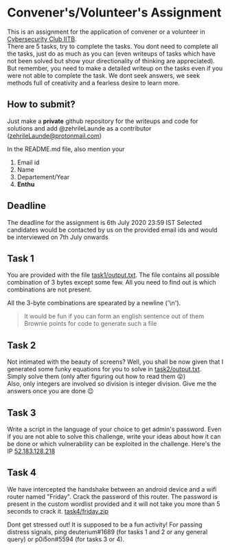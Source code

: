 # Convener's/Volunteer's Assignment
This is an assignment for the application of convener or a volunteer in [Cybersecurity Club IITB](https://www.facebook.com/groups/csec.iitb).  
There are 5 tasks, try to complete the tasks. You dont need to complete all the tasks, just do as much as you can (even writeups of tasks which have not been solved but show your directionality of thinking are appreciated). But remember, you need to make a detailed writeup on the tasks even if you were not able to complete the task. We dont seek answers, we seek methods full of creativity and a fearless desire to learn more.

## How to submit?
Just make a **private** github repository for the writeups and code for solutions and add @zehrileLaunde as a contributor (zehrileLaunde@protonmail.com)

In the README.md file, also mention your
1. Email id
2. Name
3. Departement/Year
4. **Enthu**

## Deadline
The deadline for the assignment is 6th July 2020 23:59 IST
Selected candidates would be contacted by us on the provided email ids and would be interviewed on 7th July onwards

## Task 1
You are provided with the file [task1/output.txt](task1/output.txt). The file contains all possible combination of 3 bytes except some few. All you need to find out is which combinations are not present.

All the 3-byte combinations are spearated by a newline ('\n').  
> It would be fun if you can form an english sentence out of them  
> Brownie points for code to generate such a file

## Task 2
Not intimated with the beauty of screens? Well, you shall be now given that I generated some funky equations for you to solve in [task2/output.txt](task2/output.txt).  
Simply solve them (only after figuring out how to read them :stuck_out_tongue:)  
Also, only integers are involved so division is integer division.
Give me the answers once you are done :wink:

## Task 3
Write a script in the language of your choice to get admin's password. Even if you are not able to solve this challenge, write your ideas about how it can be done or which vulnerability can be exploited in the challenge. Here's the IP [52.183.128.218](http://52.183.128.218)

## Task 4
We have intercepted the handshake between an android device and a wifi router named "Friday". Crack the password of this router. The password is present in the custom wordlist provided and it will not take you more than 5 seconds to crack it.
[task4/friday.zip](task4/friday.zip)

Dont get stressed out! It is supposed to be a fun activity!
For passing distress signals, ping deuterium#1689 (for tasks 1 and 2 or any general query) or p0i5on#5594 (for tasks 3 or 4).
